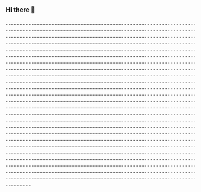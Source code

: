 ### Hi there 👋

.............................................................................................................................................................................................................................................................................................................................................................................................................................................................................................................................................................................................................................................................................................................................................................................................................................................................................................................................................................................................................................................................................................................................................................................................................................................................................................................................................................................................................................................................................................................................................................................................................................................................................................................................................................................................................................................................................................................................................................................................................................................................................................................................................................................................................................................................................................................................................................................................................................................................................................................................................................................................................................................................................................................................................................................................................................................................................................................................................................................................................................................................................................................................................................................................................................................